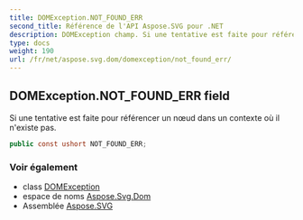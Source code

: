 ```yaml
---
title: DOMException.NOT_FOUND_ERR
second_title: Référence de l'API Aspose.SVG pour .NET
description: DOMException champ. Si une tentative est faite pour référencer un nœud dans un contexte où il nexiste pas.
type: docs
weight: 190
url: /fr/net/aspose.svg.dom/domexception/not_found_err/
---
```

## DOMException.NOT_FOUND_ERR field

Si une tentative est faite pour référencer un nœud dans un contexte où il n'existe pas.

```csharp
public const ushort NOT_FOUND_ERR;
```

### Voir également

* class [DOMException](../)
* espace de noms [Aspose.Svg.Dom](../../domexception/)
* Assemblée [Aspose.SVG](../../../)


